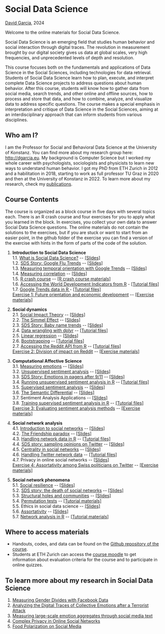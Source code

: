 # Social Data Science

[David Garcia](http://dgarcia.eu), 2024

Welcome to the online materials for Social Data Science.

Social Data Science is an emerging field that studies human behavior and social interaction through digital traces. The revolution in measurement brought by our digital society gives us data at global scales, very high frequencies, and unprecedented levels of depth and resolution.

This course focuses both on the fundamentals and applications of Data Science in the Social Sciences, including technologies for data retrieval. Students of Social Data Science learn how to plan, execute, and interpret complete Data Science projects to address questions about human behavior. After this course, students will know how to gather data from social media, search trends, and other online and offline sources, how to process and store that data, and how to combine, analyze, and visualize data to address specific questions. The course makes a special emphasis in interpretation and critique of Data Science in the Social Sciences, aiming at an interdisciplinary approach that can inform students from various disciplines.

## Who am I?

I am the Professor for Social and Behavioral Data Science at the University of Konstanz. You can find more about my research group here: http://dgarcia.eu. My background is Computer Science but I worked my whole career with psychologists, sociologists and physicists to learn new ways to understand human behavior. I got my PhD from ETH Zurich in 2012 and a habilitation in 2018, starting to work as full professor TU Graz in 2020 and then at the University of Konstanz in 2022. To learn more about my research, check my [publications](https://dgarcia.eu/full-publication-list/).

## Course Contents

The course is organized as a block course in five days with several topics each. There is an R crash course and four exercises for you to apply what you learned in the block. In exercises, you collect your own data to answer Social Data Science questions. The online materials do not contain the solutions to the exercises, but if you are stuck or want to start from an easier point, in the github folder of the exercise you can find a version of the exercise with hints in the form of parts of the code of the solution.

1. **Introduction to Social Data Science**  
1.1. [What is Social Data Science?](https://dgarcia-eu.github.io/SocialDataScience/Handouts/1_Introduction/011_IntroductionToSDS/Introduction.html) -- [[Slides]](https://dgarcia-eu.github.io/SocialDataScience/Presentations/1_Introduction/011_IntroductionToSDS/Introduction_Slides.html)  
1.2. [SDS Story: Google Flu Trends](https://dgarcia-eu.github.io/SocialDataScience/Handouts/1_Introduction/012_GoogleFluTrends/GoogleFluTrends.html) -- [[Slides]](https://dgarcia-eu.github.io/SocialDataScience/Presentations/1_Introduction/012_GoogleFluTrends/GoogleFluTrends_Slides.html)  
1.3. [Measuring temporal orientation with Google Trends](https://dgarcia-eu.github.io/SocialDataScience/Handouts/1_Introduction/013_TemporalOrientation/TemporalOrientationGtrends.html) -- [[Slides]](https://dgarcia-eu.github.io/SocialDataScience/Presentations/1_Introduction/013_TemporalOrientation/TemporalOrientationGtrends_Slides.html)  
1.4. [Measuring correlation](https://dgarcia-eu.github.io/SocialDataScience/Handouts/1_Introduction/014_Correlation/MeasuringCorrelation.html) -- [[Slides]](https://dgarcia-eu.github.io/SocialDataScience/Presentations/1_Introduction/014_Correlation/MeasuringCorrelation_Slides.html)  
1.5. [R crash course](https://dgarcia-eu.github.io/SocialDataScience/Tutorials/1_Introduction/015_RCrashCourse/RCrashCourse.html) -- [[R crash course materials]](https://download-directory.github.io/?url=https://github.com/dgarcia-eu/SocialDataScience/tree/master/Tutorials/1_Introduction/015_RCrashCourse)  
1.6. [Accessing the World Development Indicators from R](https://dgarcia-eu.github.io/SocialDataScience/Tutorials/1_Introduction/016_WDI/WDI.html) - [[Tutorial files]](https://download-directory.github.io/?url=https://github.com/dgarcia-eu/SocialDataScience/tree/master/Tutorials/1_Introduction/016_WDI)  
1.7. [Google Trends data in R  ](https://dgarcia-eu.github.io/SocialDataScience/Tutorials/1_Introduction/017_gtrendsR/gtrendsR.html) - [[Tutorial files]](https://download-directory.github.io/?url=https://github.com/dgarcia-eu/SocialDataScience/tree/master/Tutorials/1_Introduction/017_gtrendsR)  
[Exercise 1: Future orientation and economic development](https://dgarcia-eu.github.io/SocialDataScience/Exercises/01_FOI_Gtrends/GDP_FOI_Short.html) -- [[Exercise materials]](https://download-directory.github.io/?url=https://github.com/dgarcia-eu/SocialDataScience/tree/master/Exercises/01_FOI_Gtrends)

2. **Social dynamics**  
2.1. [Social Impact Theory](https://dgarcia-eu.github.io/SocialDataScience/Handouts/2_SocialDynamics/021_SocialImpactTheory/SIT.html) -- [[Slides]](https://dgarcia-eu.github.io/SocialDataScience/Presentations/2_SocialDynamics/021_SocialImpactTheory/SIT_Slides.html)  
2.2. [The Simmel Effect](https://dgarcia-eu.github.io/SocialDataScience/Handouts/2_SocialDynamics/022_SimmelEffect/SimmelEffect.html) -- [[Slides]](https://dgarcia-eu.github.io/SocialDataScience/Presentations/2_SocialDynamics/022_SimmelEffect/SimmelEffect_Slides.html)  
2.3. [SDS Story: Baby name trends](https://dgarcia-eu.github.io/SocialDataScience/Handouts/2_SocialDynamics/023_BabyNameTrends/BabyNameTrends.html) -- [[Slides]](https://dgarcia-eu.github.io/SocialDataScience/Presentations/2_SocialDynamics/023_BabyNameTrends/BabyNameTrends_Slides.html)  
2.4. [Data wrangling with dplyr](https://dgarcia-eu.github.io/SocialDataScience/Tutorials/2_SocialDynamics/026_dplyr/dplyr.html) -- [[Tutorial files]](https://download-directory.github.io/?url=https://github.com/dgarcia-eu/SocialDataScience/tree/master/Tutorials/2_SocialDynamics/026_dplyr)  
2.5. [Linear regression](https://dgarcia-eu.github.io/SocialDataScience/Tutorials/2_SocialDynamics/024_LinearRegression/LinearRegression.html) -- [[Slides]](https://dgarcia-eu.github.io/SocialDataScience/Presentations/2_SocialDynamics/024_LinearRegression/LinearRegression_Slides.html)  
2.6. [Bootstrapping](https://dgarcia-eu.github.io/SocialDataScience/Tutorials/2_SocialDynamics/025_Bootstrapping/Bootstrapping.html) -- [[Tutorial files]](https://download-directory.github.io/?url=https://github.com/dgarcia-eu/SocialDataScience/tree/master/Tutorials/2_SocialDynamics/025_Bootstrapping)  
2.7. [Accessing the Reddit API from R](https://dgarcia-eu.github.io/SocialDataScience/Tutorials/2_SocialDynamics/027_APIs-Reddit/APIS-Reddit.html) -- [[Tutorial files]](https://download-directory.github.io/?url=https://github.com/dgarcia-eu/SocialDataScience/tree/master/Tutorials/2_SocialDynamics/027_APIs-Reddit)  
[Exercise 2: Division of impact on Reddit](https://dgarcia-eu.github.io/SocialDataScience/Exercises/02_SIT_Reddit/SIT_Reddit_Short.html) -- [[Exercise materials]](https://download-directory.github.io/?url=https://github.com/dgarcia-eu/SocialDataScience/tree/master/Exercises/02_SIT_Reddit)
	
3. **Computational Affective Science**  
3.1. [Measuring emotions](https://dgarcia-eu.github.io/SocialDataScience/Handouts/3_Affect/031_MeasuringEmotions/Emotions.html) -- [[Slides]](https://dgarcia-eu.github.io/SocialDataScience/Presentations/3_Affect/031_MeasuringEmotions/Emotions_Slides.html)  
3.2. [Unsupervised sentiment analysis](https://dgarcia-eu.github.io/SocialDataScience/Handouts/3_Affect/032_UnsupervisedSentimentAnalysis/UnsupervisedSentimentAnalysis.html) -- [[Slides]](https://dgarcia-eu.github.io/SocialDataScience/Presentations/3_Affect/032_UnsupervisedSentimentAnalysis/UnsupervisedSentimentAnalysis_Slides.html)  
3.3. [SDS Story: Emotions in pagers after 9/11](https://dgarcia-eu.github.io/SocialDataScience/Handouts/3_Affect/033_PagerEmotions/PagerEmotions.html) -- [[Slides]](https://dgarcia-eu.github.io/SocialDataScience/Presentations/3_Affect/033_PagerEmotions/PagerEmotions_Slides.html)  
3.4. [Running unsupervised sentiment analysis in R](https://dgarcia-eu.github.io/SocialDataScience/Tutorials/3_Affect/035_UnsupervisedToolsR/UnsupervisedToolsR.html) -- [[Tutorial files]](https://download-directory.github.io/?url=https://github.com/dgarcia-eu/SocialDataScience/tree/master/Tutorials/3_Affect/035_UnsupervisedToolsR)  
3.5. [Supervised sentiment analysis](https://dgarcia-eu.github.io/SocialDataScience/Handouts/3_Affect/034_SupervisedSentimentAnalysis/SupervisedSentimentAnalysis.html) -- [[Slides]](https://dgarcia-eu.github.io/SocialDataScience/Presentations/3_Affect/034_SupervisedSentimentAnalysis/SupervisedSentimentAnalysis_Slides.html)  
3.6. [The Semantic Differential](https://dgarcia-eu.github.io/SocialDataScience/Handouts/3_Affect/039_SemanticDifferential/SemanticDifferential.html) -- [[Slides]](https://dgarcia-eu.github.io/SocialDataScience/Presentations/3_Affect/035_SemanticDifferential/SemanticDifferential_Slides.html)  
3.7. Sentiment Analysis Applications -- [[Slides]](https://dgarcia-eu.github.io/SocialDataScience/Presentations/3_Affect/036_SentimentAnalysisApplications/SentimentApplications_Slides.html)  
3.8. [Training supervised sentiment analysis in R](https://dgarcia-eu.github.io/SocialDataScience/Tutorials/3_Affect/036_SupervisedTextClassification/SupervisedTextClassification.html) -- [[Tutorial files]](https://download-directory.github.io/?url=https://github.com/dgarcia-eu/SocialDataScience/tree/master/Tutorials/3_Affect/036_SupervisedTextClassification)  
[Exercise 3: Evaluating sentiment analysis methods](https://dgarcia-eu.github.io/SocialDataScience/Exercises/03_Sentiment_Analysis_Evaluation/SentimentEvaluation.html)  -- [[Exercise materials]](https://download-directory.github.io/?url=https://github.com/dgarcia-eu/SocialDataScience/tree/master/Exercises/03_Sentiment_Analysis_Evaluation)  

4. **Social network analysis**  
4.1. [Introduction to social networks](https://dgarcia-eu.github.io/SocialDataScience/Handouts/4_SNA/041_SNAIntro/SNAIntro.html) -- [[Slides]](https://dgarcia-eu.github.io/SocialDataScience/Presentations/4_SNA/041_SNAIntro/SNAIntro_Slides.html)  
4.2. [The Friendship paradox](https://dgarcia-eu.github.io/SocialDataScience/Handouts/4_SNA/042_FriendshipParadox/FriendshipParadox.html) -- [[Slides]](https://dgarcia-eu.github.io/SocialDataScience/Presentations/4_SNA/042_FriendshipParadox/FriendshipParadox_Slides.html)  
4.3. [Handling network data in R](https://dgarcia-eu.github.io/SocialDataScience/Tutorials/4_SNA/045_Tidygraph/tidygraph.html) -- [[Tutorial files]](https://download-directory.github.io/?url=https://github.com/dgarcia-eu/SocialDataScience/tree/master/Tutorials/4_SNA/045_Tidygraph)  
4.4. [SDS story: sampling opinions on Twitter](https://dgarcia-eu.github.io/SocialDataScience/Handouts/4_SNA/043_TwitterOpinions/TwitterOpinions.html) -- [[Slides]](https://dgarcia-eu.github.io/SocialDataScience/Presentations/4_SNA/044_TwitterOpinions/TwitterOpinions_Slides.html)  
4.5. [Centrality in social networks](https://dgarcia-eu.github.io/SocialDataScience/Handouts/4_SNA/044_Centrality/Centrality.html) -- [[Slides]](https://dgarcia-eu.github.io/SocialDataScience/Presentations/4_SNA/043_Centrality/Centrality_Slides.html)  
4.6. [Handling Twitter network data]() -- [[Tutorial files]]()  
4.7. Privacy in online social networks -- [[Slides]](https://dgarcia-eu.github.io/SocialDataScience/Presentations/4_SNA/045_PrivacyIssues/Privacy_Slides.html)  
[Exercise 4: Assortativity among Swiss politicians on Twitter](https://dgarcia-eu.github.io/SocialDataScience/Exercises/04_Assortativity_Twitter/PoliticianAssortativity_Short.html) -- [[Exercise materials]](https://download-directory.github.io/?url=https://github.com/dgarcia-eu/SocialDataScience/tree/master/Exercises/04_Assortativity_Twitter)  

5. **Social network phenomena**  
5.1. [Social resilience](https://dgarcia-eu.github.io/SocialDataScience/Handouts/5_SocialNetworkPhenomena/051_SocialResilience/SocialResilience.html) -- [[Slides]](https://dgarcia-eu.github.io/SocialDataScience/Presentations/5_SocialNetworkPhenomena/051_SocialResilience/SocialResilience_Slides.html)  
5.2. [SDS story: the death of social networks](https://dgarcia-eu.github.io/SocialDataScience/Handouts/5_SocialNetworkPhenomena/052_SocialNetworkDeath/SocialNetworkDeath.html) -- [[Slides]](https://dgarcia-eu.github.io/SocialDataScience/Presentations/5_SocialNetworkPhenomena/052_SocialNetworkDeath/SocialNetworkDeath_Slides.html)  
5.3. [Structural holes and communities](https://dgarcia-eu.github.io/SocialDataScience/Handouts/5_SocialNetworkPhenomena/053_StructuralHoles/StructuralHoles.html) -- [[Slides]](https://dgarcia-eu.github.io/SocialDataScience/Presentations/5_SocialNetworkPhenomena/053_StructuralHoles/StructuralHoles_Slides.html)  
5.4. [Permutation tests](https://dgarcia-eu.github.io/SocialDataScience/Tutorials/5_SocialNetworkPhenomena/056_PermutationTests/PermutationTests) -- [[Tutorial materials]](https://download-directory.github.io/?url=https://github.com/dgarcia-eu/SocialDataScience/tree/master/Tutorials/5_SocialNetworkPhenomena/056_PermutationTests)   
5.5. Ethics in social data science -- [[Slides]](https://dgarcia-eu.github.io/SocialDataScience/Presentations/5_SocialNetworkPhenomena/055_Ethics/Ethics_Slides.html)  
5.6. [Assortativity](https://dgarcia-eu.github.io/SocialDataScience/Handouts/5_SocialNetworkPhenomena/054_Assortativity/Assortativity.html) -- [[Slides]](https://dgarcia-eu.github.io/SocialDataScience/Presentations/5_SocialNetworkPhenomena/054_Assortativity/Assortativity_Slides.html)  
5.7. [Network analysis in R](https://dgarcia-eu.github.io/SocialDataScience/Tutorials/5_SocialNetworkPhenomena/057_Tidygraph2/tidygraph2.html) -- [[Tutorial materials]](https://download-directory.github.io/?url=https://github.com/dgarcia-eu/SocialDataScience/tree/master/Tutorials/5_SocialNetworkPhenomena/057_Tidygraph2)  

## Where to access materials

- Handouts, codes, and data can be found on the [Github repository of the course](https://github.com/dgarcia-eu/SocialDataScience).
- Students at ETH Zurich can access the [course moodle](https://moodle-app2.let.ethz.ch/course/view.php?id=21125) to get information about evaluation criteria for the course and to participate in online quizzes.

## To learn more about my research in Social Data Science
1. [Measuring Gender Divides with Facebook Data](https://dgarcia-eu.github.io/SocialDataScience/Presentations/1_Introduction/Appendix_FacebookGenderDivide/index.html)
2. [Analyzing the Digital Traces of Collective Emotions after a Terrorist Attack](https://dgarcia-eu.github.io/SocialDataScience/Presentations/2_SocialDynamics/Appendix_CollectiveEmotions/index.html)
3. [Measuring large-scale emotion aggregates through social media text](https://dgarcia-eu.github.io/SocialDataScience/Presentations/3_Affect/Appendix_EmotionMacroscopes/index.html)
4. [Complex Privacy in Online Social Networks](https://dgarcia-eu.github.io/SocialDataScience/Presentations/4_SNA/Appendix_ShadowProfiles/index.html)
5. [Food Polarization on Social Media](https://dgarcia-eu.github.io/SocialDataScience/Presentations/5_SocialNetworkPhenomena/Appendix_FoodPolarization/index.html)

